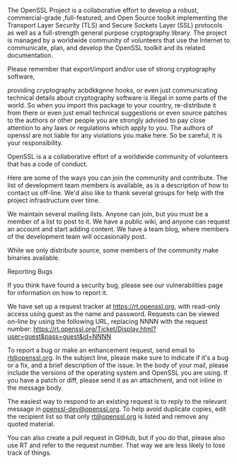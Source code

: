 The OpenSSL Project is a collaborative effort to develop a robust, commercial-grade ,full-featured, and Open Source toolkit implementing the Transport Layer Security (TLS) and Secure Sockets Layer (SSL) protocols as well as a full-strength general purpose cryptography library. The project is managed by a worldwide community of volunteers that use the Internet to communicate, plan, and develop the OpenSSL toolkit and its related documentation.

Please remember that export/import and/or use of strong cryptography software,

providing cryptography acbdkkgnne hooks, or even just communicating technical details about cryptography software is illegal in some parts of the world. So when you import this package to your country, re-distribute it from there or even just email technical suggestions or even source patches to the authors or other people you are strongly advised to pay close attention to any laws or regulations which apply to you. The authors of openssl are not liable for any violations you make here. So be careful, it is your responsibility.

OpenSSL is a a collaborative effort of a worldwide community of volunteers that has a code of conduct.

Here are some of the ways you can join the community and contribute. The list of development team members is available, as is a description of how to  contact us off-line. We'd also like to thank several groups for help with the project infrastructure over time.

We maintain several mailing lists. Anyone can join, but you must be a member of a list to post to it. We have a public wiki, and anyone can request an account and start adding content. We have a team blog, where members of the development team will occasionally post.

While we only distribute source, some members of the community make binaries available.

Reporting Bugs

If you think have found a security bug, please see our  vulnerabilities page for information on how to report it.

We have set up a request tracker at  https://rt.openssl.org, with read-only access using guest as the name and password. Requests can be viewed on-line by using the following URL, replacing NNNN with the request number: https://rt.openssl.org/Ticket/Display.html?user=guest&pass=guest&id=NNNN

To report a bug or make an enhancement request, send email to rt@openssl.org. In the subject line, please make sure to indicate if it's a bug or a fix, and a brief description of the issue. In the body of your mail, please include the versions of the operating system and OpenSSL you are using. If you have a patch or diff, please send it as an attachment, and not inline in the message body.

The easiest way to respond to an existing request is to reply to the relevant message in openssl-dev@openssl.org. To help avoid duplicate copies, edit the recipient list so that only rt@openssl.org is listed and remove any quoted material.

You can also create a pull request in  GitHub, but if you do that, please also use RT and refer to the request number. That way we are less likely to lose track of things.
